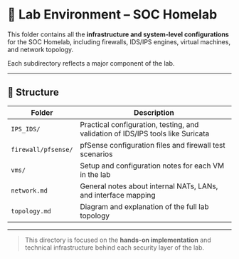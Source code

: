# 🧪 Lab Environment – SOC Homelab

This folder contains all the **infrastructure and system-level configurations** for the SOC Homelab, including firewalls, IDS/IPS engines, virtual machines, and network topology.

Each subdirectory reflects a major component of the lab.

---

## 📁 Structure

| Folder               | Description |
|----------------------|-------------|
| `IPS_IDS/`           | Practical configuration, testing, and validation of IDS/IPS tools like Suricata |
| `firewall/pfsense/`  | pfSense configuration files and firewall test scenarios |
| `vms/`               | Setup and configuration notes for each VM in the lab |
| `network.md`         | General notes about internal NATs, LANs, and interface mapping |
| `topology.md`        | Diagram and explanation of the full lab topology |

---

> This directory is focused on the **hands-on implementation** and technical infrastructure behind each security layer of the lab.
